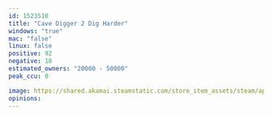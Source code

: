 ```yaml
---
id: 1523510
title: "Cave Digger 2 Dig Harder"
windows: "true"
mac: "false"
linux: false
positive: 92
negative: 18
estimated_owners: "20000 - 50000"
peak_ccu: 0

image: https://shared.akamai.steamstatic.com/store_item_assets/steam/apps/1523510/header.jpg?t=1731055893
opinions:
---
```


